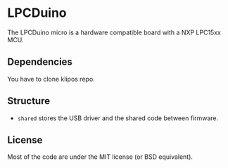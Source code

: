 # LPCDuino

The LPCDuino micro is a hardware compatible board with a NXP LPC15xx MCU.


## Dependencies

You have to clone klipos repo.


## Structure

* `shared` stores the USB driver and the shared code between firmware.


## License

Most of the code are under the MIT license (or BSD equivalent).